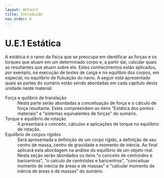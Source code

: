 ```yaml
---
layout: default
title: Introdução
nav_order: 0
---
```


# U.E.1 Estática

A estática é o ramo da física que se preocupa em identificar as forças e os torques que atuam em um determinado corpo e, a partir daí, calcular quais as resultantes que atuam sobre ele. Estes conhecimentos estão aplicados, por exemplo, na execução de testes de carga e no equilíbro dos corpos, em especial, no equilíbrio de flutuação do navio. A seguir está apresentado quais as partes do sumário estão sendo abordadas em cada capítulo desta unidade neste material:

<dl>
<dt>Força e quilíbrio de translação</dt>
    <dd>Nesta parte serão abordadas a conceituação de força e o cálculo de força resultante. Estes compreendem ao itens "Estática dos pontos materiais" e "sistemas equivalentes de forças" do sumário.</dd> 

<dt>Torque e equilíbrio de rotação</dt>
    <dd>A presentará o conceito, cálculos e aplicações de torque no equilíbrio de rotação.</dd>

<dt>Equilíbrio de corpos rígidos</dt>    
    <dd>Será apresentada a definição de um corpo rígido, a definição de seu centro de massa, centro de gravidade e momento de inércia. Ao final aplicará esta abordagem na análise do equilíbrio de um objeto real. Nesta seção serão abordados os itens "o conceito de centróides e baricentros", "o calculo de centróides e baricentros", "conceituar momento de inércia de áreas e de massas" e "calcular momento de inércia de áreas e de massas" do sumário.</dd>
</dl>